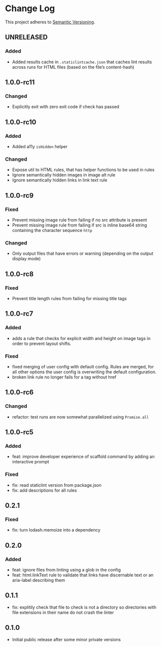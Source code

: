 # Change Log

This project adheres to [Semantic Versioning](http://semver.org/).

## UNRELEASED

### Added

- Added results cache in `.staticlintcache.json` that caches lint results across runs for HTML files (based on the file’s content-hash)

## 1.0.0-rc11

### Changed

- Explicitly exit with zero exit code if check has passed

## 1.0.0-rc10

### Added

- Added a11y `isHidden` helper

### Changed

- Expose util to HTML rules, that has helper functions to be used in rules
- Ignore semantically hidden images in image alt rule
- Ignore semantically hidden links in link text rule

## 1.0.0-rc9

### Fixed

- Prevent missing image rule from failing if no src attribute is present
- Prevent missing image rule from failing if src is inline base64 string containing the character sequence `http`

### Changed

- Only output files that have errors or warning (depending on the output display mode)

## 1.0.0-rc8

### Fixed

- Prevent title length rules from failing for missing title tags

## 1.0.0-rc7

### Added

- adds a rule that checks for explicit width and height on image tags in order to prevent layout shifts.

### Fixed

- fixed merging of user config with default config. Rules are merged, for all other options the user config is overwriting the default configuration.
- broken link rule no longer fails for a tag without href

## 1.0.0-rc6

### Changed

- refactor: test runs are now somewhat parallelized using `Promise.all`

## 1.0.0-rc5

### Added
- feat: improve developer experience of scaffold command by adding an interactive prompt

### Fixed
- fix: read staticlint version from package.json
- fix: add descriptions for all rules

## 0.2.1

### Fixed
- fix: turn lodash.memoize into a dependency

## 0.2.0

### Added
- feat: ignore files from linting using a glob in the config
- feat: html.linkText rule to validate that links have discernable text or an aria-label describing them

## 0.1.1
- fix: explitily check that file to check is not a directory so directories with file extensions in their name do not crash the linter

## 0.1.0
- Initial public release after some minor private versions
